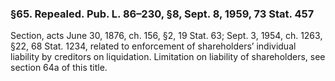 ### §65. Repealed. Pub. L. 86–230, §8, Sept. 8, 1959, 73 Stat. 457 ###

Section, acts June 30, 1876, ch. 156, §2, 19 Stat. 63; Sept. 3, 1954, ch. 1263, §22, 68 Stat. 1234, related to enforcement of shareholders’ individual liability by creditors on liquidation. Limitation on liability of shareholders, see section 64a of this title.